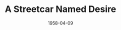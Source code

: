 ---
title: A Streetcar Named Desire
date: 1958-04-09
closing_date: 1958-04-19
layout: productions
featured_image: 
image_caption:
image_credit:
playbill: 
category: 
Theatre: Theatre Jacksonville
Venue: Little Theatre
cast:
  Blanche DuBois: Marion Conner
  Harold Mitchell (Mitch): Jerry Allen
  Stanley Kowalski: Leo Rice
  Stella Kowalski: Helen Keegan
  Steve Hubbell: Elmo Lehman
  Pable Gonzalez: Gene Wolters
  Eunice Hubbell: Eula Mae Snow
  A Young Collector: Michael A. Wysocki
  Negro Woman: Florence Somack
  Mexican Woman: Claire Lashley
  A Strange Man:
    - Charles Archibald
    - Gayle Swymer
  Habitues of the Quarter:
    - William E. Schill
    - Robert Gefter
    - Judith Snow
    - Bunnie Hyman
    - Louis Hyman
    - Clifford Walker
    - Jerry Long
crew:
  Designer and Director: Maurice Geoffrey
  Stage Manager: Frank Ridge
  Assistant Stage Manager: Bill Schill
  Book-Holder: Esther Mae Blankenbeckler
  Lighting:
    - Bob Kornegay
    - Sylvester Scotti
    - Dr. Alvin Gross
  Sound Effects:
    - JoAnne Hicks
    - Pete House
  Properties:
    - Pat Jones
    - Louise Lee
    - Esther Barnes
    - Marie Bristow
    - Susan Massey
    - Marge Miller
    - Florence Bergamo
    - Elaine Barnert
    - Sue Henderson
  Costumes:
    - Libbi Whiteman
    - Doris Edwards
    - Pat Robson
    - Florence Somack
    - Katherine Groves
  Make-Up:
    - Polly Clendening
    - Jane Porter
    - Elmo Lehman
    - David Berrier
    - Mattie Godwin
    - Ardelia Rushing
    - Patty Bartleson
  Scenery:
    - Dixie Cohen
    - Frank Ridge
    - Paul Trudeau
    - Bill Schill
    - Bob Kornegay
    - Sylvester Scotti
    - Louis Hyman
    - Lyn Scharar
    - Bunny Hyman
    - Eula Mae Snow
    - Grace Trudeau
    - Norman Howard
    - Leo Rice
    - Jerry Long
    - Michael Wysocki
    - Marylin Metzger
    - Roselle Cohen
    - Gary Safford
    - JoAnne Hicks
    - Marie Tankersley
    - Jean Fisher
    - Dorothy Quint
    - Florence Somack
orchestra:
external_links:
---